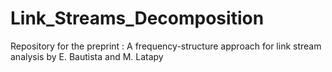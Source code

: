 # Link_Streams_Decomposition
Repository for the preprint : A frequency-structure approach for link stream analysis by E. Bautista and M. Latapy
